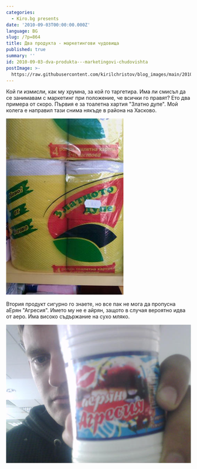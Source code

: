 ```yaml
---
categories:
  - Kiro.bg presents
date: '2010-09-03T00:00:00.000Z'
language: BG
slug: /?p=864
title: Два продукта - маркетингови чудовища
published: true
summary: ''
id: 2010-09-03-dva-produkta---marketingovi-chudovishta
postImage: >-
  https://raw.githubusercontent.com/kirilchristov/blog_images/main/2010/09/zlatno-dupe.jpg
---
```


Кой ги измисли, как му хрумна, за кой го таргетира. Има ли смисъл да се занимавам с маркетинг при положение, че всички го правят? Ето два примера от скоро. Първия е за тоалетна хартия "Златно дупе". Мой колега е направил тази снима някъде в района на Хасково. 

![](https://raw.githubusercontent.com/kirilchristov/blog_images/main/2010/09/zlatno-dupe.jpg)

 Втория продукт сигурно го знаете, но все пак не мога да пропусна аЕрян "Агресия". Името му не е айрян, защото в случая вероятно идва от аеро. Има високо съдържание на сухо мляко. 

![](https://raw.githubusercontent.com/kirilchristov/blog_images/main/2010/09/aerqn.jpg)
